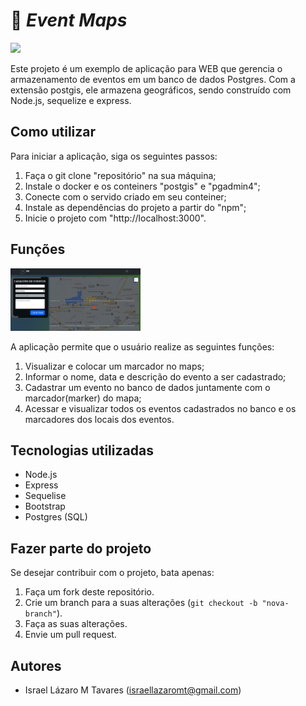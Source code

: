 # 📌 *Event Maps* 
<img src="https://www.google.com/maps/d/thumbnail?mid=1DrjSlnwAcgDGk6JUXhVvMRb80Ik&hl=pt_BR" height="100px" >

Este projeto é um exemplo de aplicação para WEB que gerencia o armazenamento de eventos em um banco de dados Postgres. Com a extensão postgis, ele armazena geográficos, sendo construído com Node.js, sequelize e express.

## Como utilizar 

Para iniciar a aplicação, siga os seguintes passos:

1. Faça o git clone "repositório" na sua máquina;
2. Instale o docker e os conteiners "postgis" e "pgadmin4";
3. Conecte com o servido criado em seu conteiner;
4. Instale as dependências do projeto a partir do "npm";
5. Inicie o projeto com "http://localhost:3000".

## Funções

<img src="./img/tela-app.png" height="100px">

A aplicação permite que o usuário realize as seguintes funções:

1. Visualizar e colocar um marcador no maps;
2. Informar o nome, data e descrição do evento a ser cadastrado;
3. Cadastrar um evento no banco de dados juntamente com o marcador(marker) do mapa;
4. Acessar e visualizar todos os eventos cadastrados no banco e os marcadores dos locais dos eventos.

## Tecnologias utilizadas

- Node.js
- Express
- Sequelise
- Bootstrap
- Postgres (SQL)

## Fazer parte do projeto

Se desejar contribuir com o projeto, bata apenas:

1. Faça um fork deste repositório.
2. Crie um branch para a suas alterações (`git checkout -b "nova-branch"`).
3. Faça as suas alterações.
4. Envie um pull request.

## Autores

- Israel Lázaro M Tavares (israellazaromt@gmail.com)




